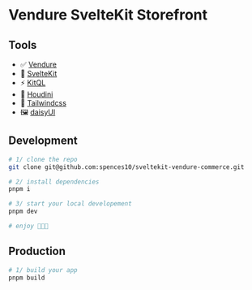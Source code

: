 # Vendure SvelteKit Storefront

## Tools

- ✅ [Vendure](https://www.vendure.io/)
- 🧡 [SvelteKit](https://kit.svelte.dev/)
- ⚡ [KitQL](https://www.kitql.dev/)
- 🎩 [Houdini](https://www.houdinigraphql.com/)
- 🎨 [Tailwindcss](https://tailwindcss.com/)
- 🖼️ [daisyUI](https://daisyui.com/)

## Development

```bash
# 1/ clone the repo
git clone git@github.com:spences10/sveltekit-vendure-commerce.git

# 2/ install dependencies
pnpm i

# 3/ start your local developement
pnpm dev

# enjoy 🥳🥳🥳
```

## Production

```bash
# 1/ build your app
pnpm build
```
